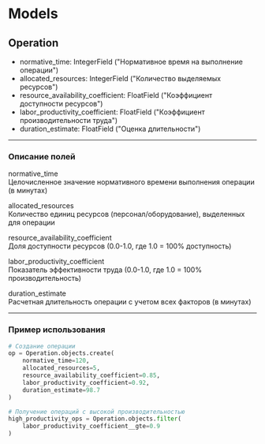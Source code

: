 # Models

## Operation

- normative_time: IntegerField ("Нормативное время на выполнение операции")
- allocated_resources: IntegerField ("Количество выделяемых ресурсов")
- resource_availability_coefficient: FloatField ("Коэффициент доступности ресурсов")
- labor_productivity_coefficient: FloatField ("Коэффициент производительности труда")
- duration_estimate: FloatField ("Оценка длительности")

---

### Описание полей

normative_time  
Целочисленное значение нормативного времени выполнения операции (в минутах)

allocated_resources  
Количество единиц ресурсов (персонал/оборудование), выделенных для операции

resource_availability_coefficient  
Доля доступности ресурсов (0.0-1.0, где 1.0 = 100% доступность)

labor_productivity_coefficient  
Показатель эффективности труда (0.0-1.0, где 1.0 = 100% производительность)

duration_estimate  
Расчетная длительность операции с учетом всех факторов (в минутах)

---

### Пример использования

```python
# Создание операции
op = Operation.objects.create(
    normative_time=120,
    allocated_resources=5,
    resource_availability_coefficient=0.85,
    labor_productivity_coefficient=0.92,
    duration_estimate=98.7
)

# Получение операций с высокой производительностью
high_productivity_ops = Operation.objects.filter(
    labor_productivity_coefficient__gte=0.9
)
```